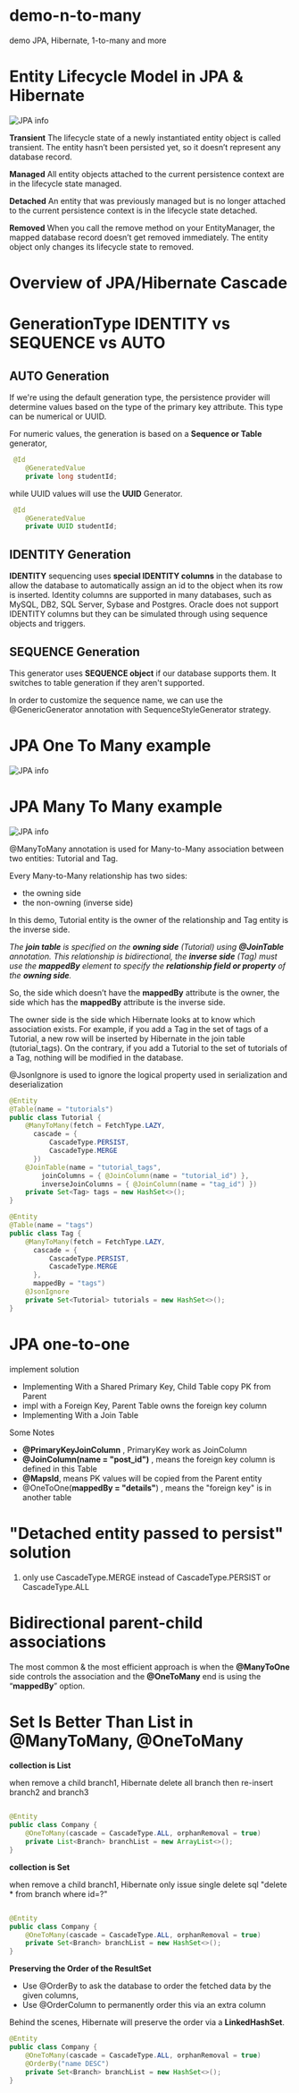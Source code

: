 # demo-n-to-many

demo JPA, Hibernate, 1-to-many and more

# Entity Lifecycle Model in JPA & Hibernate

![JPA info](./images/entity-lifecycle.png "lifecycle-diagram")

**Transient**
The lifecycle state of a newly instantiated entity object is called transient. The entity hasn’t been persisted yet, so it doesn’t represent any database record.

**Managed**
All entity objects attached to the current persistence context are in the lifecycle state managed.

**Detached**
An entity that was previously managed but is no longer attached to the current persistence context is in the lifecycle state detached.

**Removed**
When you call the remove method on your EntityManager, the mapped database record doesn’t get removed immediately. The entity object only changes its lifecycle state to removed.

# Overview of JPA/Hibernate Cascade

# GenerationType  IDENTITY vs SEQUENCE vs AUTO

## AUTO Generation

If we're using the default generation type, the persistence provider will determine values based on the type of the primary key attribute. This type can be numerical or UUID.

For numeric values, the generation is based on a **Sequence or Table** generator, 
```java
 @Id
    @GeneratedValue
    private long studentId;
```
while UUID values will use the **UUID** Generator.
```java
 @Id
    @GeneratedValue
    private UUID studentId;
```

## IDENTITY Generation

**IDENTITY** sequencing uses **special IDENTITY columns** in the database to allow the database to automatically assign an id to the object when its row is inserted. Identity columns are supported in many databases, such as MySQL, DB2, SQL Server, Sybase and Postgres. Oracle does not support IDENTITY columns but they can be simulated through using sequence objects and triggers.

## SEQUENCE Generation

This generator uses **SEQUENCE object** if our database supports them. It switches to table generation if they aren't supported.

In order to customize the sequence name, we can use the @GenericGenerator annotation with SequenceStyleGenerator strategy.

# JPA One To Many example

![JPA info](./images/jpa-one-to-many-diagram.png "jpa-one-to-many-diagram")

# JPA Many To Many example

![JPA info](./images/jpa-many-to-many-diagram.png "jpa-many-to-many-diagram")


@ManyToMany annotation is used for Many-to-Many association between two entities: Tutorial and Tag.

Every Many-to-Many relationship has two sides:

* the owning side
* the non-owning (inverse side)

In this demo, Tutorial entity is the owner of the relationship and Tag entity is the inverse side.

*The **join table** is specified on the **owning side** (Tutorial) using **@JoinTable** annotation. This relationship is bidirectional, the **inverse side** (Tag) must use the **mappedBy** element to specify the **relationship field or property** of the **owning side**.*

So, the side which doesn’t have the **mappedBy** attribute is the owner, the side which has the **mappedBy** attribute is the inverse side.

The owner side is the side which Hibernate looks at to know which association exists. For example, if you add a Tag in the set of tags of a Tutorial, a new row will be inserted by Hibernate in the join table (tutorial_tags). On the contrary, if you add a Tutorial to the set of tutorials of a Tag, nothing will be modified in the database.

@JsonIgnore is used to ignore the logical property used in serialization and deserialization

```java
@Entity
@Table(name = "tutorials")
public class Tutorial {
    @ManyToMany(fetch = FetchType.LAZY,
      cascade = {
          CascadeType.PERSIST,
          CascadeType.MERGE
      })
    @JoinTable(name = "tutorial_tags",
        joinColumns = { @JoinColumn(name = "tutorial_id") },
        inverseJoinColumns = { @JoinColumn(name = "tag_id") })
    private Set<Tag> tags = new HashSet<>();
}

@Entity
@Table(name = "tags")
public class Tag {
    @ManyToMany(fetch = FetchType.LAZY,
      cascade = {
          CascadeType.PERSIST,
          CascadeType.MERGE
      },
      mappedBy = "tags")
    @JsonIgnore
    private Set<Tutorial> tutorials = new HashSet<>();
}
```

# JPA one-to-one 

implement solution

* Implementing With a Shared Primary Key, Child Table copy PK from Parent
* impl with a Foreign Key, Parent Table owns the foreign key column
* Implementing With a Join Table 

Some Notes

* **@PrimaryKeyJoinColumn** , PrimaryKey work as JoinColumn
* **@JoinColumn(name = "post_id")** , means the foreign key column is defined in this Table
* **@MapsId**, means PK values will be copied from the Parent entity
* @OneToOne(**mappedBy = "details"**) , means the "foreign key" is in another table


# "Detached entity passed to persist" solution

1. only use CascadeType.MERGE instead of CascadeType.PERSIST or CascadeType.ALL

# Bidirectional parent-child associations

The most common & the most efficient approach is when the **@ManyToOne** side controls the association 
and the **@OneToMany** end is using the “**mappedBy**” option.

# Set Is Better Than List in @ManyToMany, @OneToMany

**collection is List**

when remove a child branch1, Hibernate delete all branch then re-insert branch2 and branch3 
```java

@Entity
public class Company {
    @OneToMany(cascade = CascadeType.ALL, orphanRemoval = true)
    private List<Branch> branchList = new ArrayList<>();
}
```

**collection is Set**

when remove a child branch1, Hibernate only issue single delete sql "delete * from branch where id=?"
```java

@Entity
public class Company {
    @OneToMany(cascade = CascadeType.ALL, orphanRemoval = true)
    private Set<Branch> branchList = new HashSet<>();
}
```

**Preserving the Order of the ResultSet**

* Use @OrderBy to ask the database to order the fetched data by the given columns,
* Use @OrderColumn to permanently order this via an extra column

Behind the scenes, Hibernate will preserve the order via a **LinkedHashSet**.

```java
@Entity
public class Company {
    @OneToMany(cascade = CascadeType.ALL, orphanRemoval = true)
    @OrderBy("name DESC")
    private Set<Branch> branchList = new HashSet<>();
}
```
